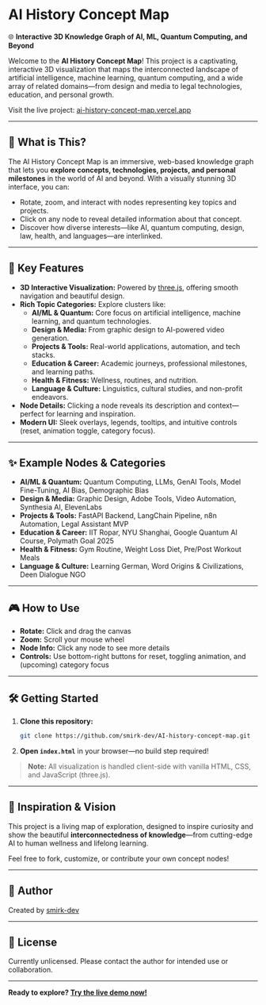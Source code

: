 # AI History Concept Map

🌐 **Interactive 3D Knowledge Graph of AI, ML, Quantum Computing, and Beyond**

Welcome to the **AI History Concept Map**! This project is a captivating, interactive 3D visualization that maps the interconnected landscape of artificial intelligence, machine learning, quantum computing, and a wide array of related domains—from design and media to legal technologies, education, and personal growth.

Visit the live project: [ai-history-concept-map.vercel.app](https://ai-history-concept-map.vercel.app)

---

## 🚀 What is This?

The AI History Concept Map is an immersive, web-based knowledge graph that lets you **explore concepts, technologies, projects, and personal milestones** in the world of AI and beyond. With a visually stunning 3D interface, you can:

- Rotate, zoom, and interact with nodes representing key topics and projects.
- Click on any node to reveal detailed information about that concept.
- Discover how diverse interests—like AI, quantum computing, design, law, health, and languages—are interlinked.

---

## 🧠 Key Features

- **3D Interactive Visualization:** Powered by [three.js](https://threejs.org/), offering smooth navigation and beautiful design.
- **Rich Topic Categories:** Explore clusters like:
  - **AI/ML & Quantum:** Core focus on artificial intelligence, machine learning, and quantum technologies.
  - **Design & Media:** From graphic design to AI-powered video generation.
  - **Projects & Tools:** Real-world applications, automation, and tech stacks.
  - **Education & Career:** Academic journeys, professional milestones, and learning paths.
  - **Health & Fitness:** Wellness, routines, and nutrition.
  - **Language & Culture:** Linguistics, cultural studies, and non-profit endeavors.
- **Node Details:** Clicking a node reveals its description and context—perfect for learning and inspiration.
- **Modern UI:** Sleek overlays, legends, tooltips, and intuitive controls (reset, animation toggle, category focus).

---

## ✨ Example Nodes & Categories

- **AI/ML & Quantum:** Quantum Computing, LLMs, GenAI Tools, Model Fine-Tuning, AI Bias, Demographic Bias
- **Design & Media:** Graphic Design, Adobe Tools, Video Automation, Synthesia AI, ElevenLabs
- **Projects & Tools:** FastAPI Backend, LangChain Pipeline, n8n Automation, Legal Assistant MVP
- **Education & Career:** IIT Ropar, NYU Shanghai, Google Quantum AI Course, Polymath Goal 2025
- **Health & Fitness:** Gym Routine, Weight Loss Diet, Pre/Post Workout Meals
- **Language & Culture:** Learning German, Word Origins & Civilizations, Deen Dialogue NGO

---

## 🎮 How to Use

- **Rotate:** Click and drag the canvas
- **Zoom:** Scroll your mouse wheel
- **Node Info:** Click any node to see more details
- **Controls:** Use bottom-right buttons for reset, toggling animation, and (upcoming) category focus

---

## 🛠️ Getting Started

1. **Clone this repository:**
   ```bash
   git clone https://github.com/smirk-dev/AI-history-concept-map.git
   ```
2. **Open `index.html`** in your browser—no build step required!

> **Note:** All visualization is handled client-side with vanilla HTML, CSS, and JavaScript (three.js).

---

## 🌱 Inspiration & Vision

This project is a living map of exploration, designed to inspire curiosity and show the beautiful **interconnectedness of knowledge**—from cutting-edge AI to human wellness and lifelong learning. 

Feel free to fork, customize, or contribute your own concept nodes!

---

## 👤 Author

Created by [smirk-dev](https://github.com/smirk-dev)

---

## 📄 License

Currently unlicensed. Please contact the author for intended use or collaboration.

---

**Ready to explore? [Try the live demo now!](https://ai-history-concept-map.vercel.app)**
````
